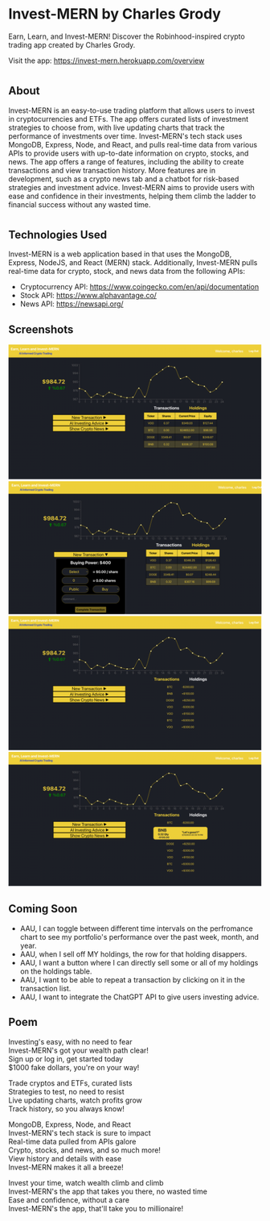 # Invest-MERN by Charles Grody

Earn, Learn, and Invest-MERN! Discover the Robinhood-inspired crypto trading app created by Charles Grody.

Visit the app: https://invest-mern.herokuapp.com/overview
#
## About
Invest-MERN is an easy-to-use trading platform that allows users to invest in cryptocurrencies and ETFs. The app offers curated lists of investment strategies to choose from, with live updating charts that track the performance of investments over time. Invest-MERN's tech stack uses MongoDB, Express, Node, and React, and pulls real-time data from various APIs to provide users with up-to-date information on crypto, stocks, and news. The app offers a range of features, including the ability to create transactions and view transaction history. More features are in development, such as a crypto news tab and a chatbot for risk-based strategies and investment advice. Invest-MERN aims to provide users with ease and confidence in their investments, helping them climb the ladder to financial success without any wasted time.
#
## Technologies Used
Invest-MERN is a web application based in that uses the MongoDB, Express, NodeJS, and React (MERN) stack. Additionally, Invest-MERN pulls real-time data for crypto, stock, and news data from the following APIs:

- Cryptocurrency API: https://www.coingecko.com/en/api/documentation
- Stock API: https://www.alphavantage.co/
- News API: https://newsapi.org/

## Screenshots

![Overview Page](./public/investMERN1.png)
![Create a New Transaction](./public/investMERN4.png)
![View Your Transaction History](./public/investMERN2.png)
![Click on a Transaction to View More Details](./public/investMERN3.png)

## Coming Soon
- AAU, I can toggle between different time intervals on the perfromance chart to see my portfolio's performance over the past week, month, and year.
- AAU, when I sell off MY holdings, the row for that holding disappers.
- AAU, I want a button where I can directly sell some or all of my holdings on the holdings table.
- AAU, I want to be able to repeat a transaction by clicking on it in the transaction list.
- AAU, I want to integrate the ChatGPT API to give users investing advice.

## Poem

Investing's easy, with no need to fear<br>
Invest-MERN's got your wealth path clear!<br>
Sign up or log in, get started today<br>
$1000 fake dollars, you're on your way!<br>

Trade cryptos and ETFs, curated lists<br>
Strategies to test, no need to resist<br>
Live updating charts, watch profits grow<br>
Track history, so you always know!<br>

MongoDB, Express, Node, and React<br>
Invest-MERN's tech stack is sure to impact<br>
Real-time data pulled from APIs galore<br>
Crypto, stocks, and news, and so much more!<br>
View history and details with ease<br>
Invest-MERN makes it all a breeze!<br>

Invest your time, watch wealth climb and climb<br>
Invest-MERN's the app that takes you there, no wasted time<br>
Ease and confidence, without a care<br>
Invest-MERN's the app, that'll take you to millionaire!<br>
#